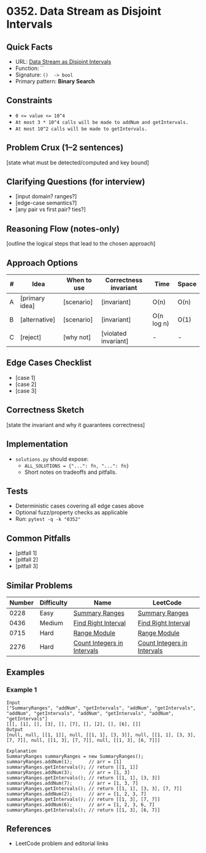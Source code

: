 # 0352. Data Stream as Disjoint Intervals

## Quick Facts

- URL: [Data Stream as Disjoint Intervals](https://leetcode.com/problems/data-stream-as-disjoint-intervals/)
- Function: \`\`
- Signature: `()  -> bool`
- Primary pattern: **Binary Search**

## Constraints

- `0 <= value <= 10^4`
- `At most 3 * 10^4 calls will be made to addNum and getIntervals.`
- `At most 10^2 calls will be made to getIntervals.`

## Problem Crux (1–2 sentences)

[state what must be detected/computed and key bound]

## Clarifying Questions (for interview)

- [input domain? ranges?]
- [edge-case semantics?]
- [any pair vs first pair? ties?]

## Reasoning Flow (notes-only)

[outline the logical steps that lead to the chosen approach]

## Approach Options

| #   | Idea           | When to use | Correctness invariant | Time       | Space |
| --- | -------------- | ----------- | --------------------- | ---------- | ----- |
| A   | [primary idea] | [scenario]  | [invariant]           | O(n)       | O(n)  |
| B   | [alternative]  | [scenario]  | [invariant]           | O(n log n) | O(1)  |
| C   | [reject]       | [why not]   | [violated invariant]  | -          | -     |

## Edge Cases Checklist

- [case 1]
- [case 2]
- [case 3]

## Correctness Sketch

[state the invariant and why it guarantees correctness]

## Implementation

- `solutions.py` should expose:
    - `ALL_SOLUTIONS = {"...": fn, "...": fn}`
    - Short notes on tradeoffs and pitfalls.

## Tests

- Deterministic cases covering all edge cases above
- Optional fuzz/property checks as applicable
- Run: `pytest -q -k "0352"`

## Common Pitfalls

- [pitfall 1]
- [pitfall 2]
- [pitfall 3]

## Similar Problems

| Number | Difficulty | Name                                                                         | LeetCode                                                                                  |
| ------ | ---------- | ---------------------------------------------------------------------------- | ----------------------------------------------------------------------------------------- |
| 0228   | Easy       | [Summary Ranges](../0228-summary-ranges/readme.md)                           | [Summary Ranges](https://leetcode.com/problems/summary-ranges/)                           |
| 0436   | Medium     | [Find Right Interval](../0436-find-right-interval/readme.md)                 | [Find Right Interval](https://leetcode.com/problems/find-right-interval/)                 |
| 0715   | Hard       | [Range Module](../0715-range-module/readme.md)                               | [Range Module](https://leetcode.com/problems/range-module/)                               |
| 2276   | Hard       | [Count Integers in Intervals](../2276-count-integers-in-intervals/readme.md) | [Count Integers in Intervals](https://leetcode.com/problems/count-integers-in-intervals/) |

## Examples

### Example 1

```text
Input
["SummaryRanges", "addNum", "getIntervals", "addNum", "getIntervals", "addNum", "getIntervals", "addNum", "getIntervals", "addNum", "getIntervals"]
[[], [1], [], [3], [], [7], [], [2], [], [6], []]
Output
[null, null, [[1, 1]], null, [[1, 1], [3, 3]], null, [[1, 1], [3, 3], [7, 7]], null, [[1, 3], [7, 7]], null, [[1, 3], [6, 7]]]

Explanation
SummaryRanges summaryRanges = new SummaryRanges();
summaryRanges.addNum(1);      // arr = [1]
summaryRanges.getIntervals(); // return [[1, 1]]
summaryRanges.addNum(3);      // arr = [1, 3]
summaryRanges.getIntervals(); // return [[1, 1], [3, 3]]
summaryRanges.addNum(7);      // arr = [1, 3, 7]
summaryRanges.getIntervals(); // return [[1, 1], [3, 3], [7, 7]]
summaryRanges.addNum(2);      // arr = [1, 2, 3, 7]
summaryRanges.getIntervals(); // return [[1, 3], [7, 7]]
summaryRanges.addNum(6);      // arr = [1, 2, 3, 6, 7]
summaryRanges.getIntervals(); // return [[1, 3], [6, 7]]
```

## References

- LeetCode problem and editorial links
